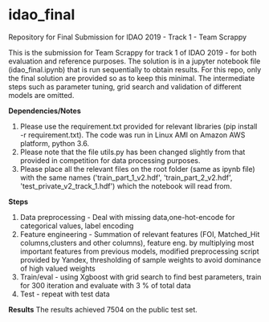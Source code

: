 # idao_final
Repository for Final Submission for IDAO 2019 - Track 1 - Team Scrappy

This is the submission for Team Scrappy for track 1 of IDAO 2019 - for both evaluation and reference purposes. The solution is in a jupyter notebook file (idao_final.ipynb) that is run sequentially to obtain results. For this repo, only the final solution are provided so as to keep this minimal. The intermediate steps such as parameter tuning, grid search and validation of different models are omitted.

__Dependencies/Notes__
1. Please use the requirement.txt provided for relevant libraries (pip install -r requirement.txt). The code was run in Linux AMI on Amazon AWS platform, python 3.6.
2. Please note that the file utils.py has been changed slightly from that provided in competition for data processing purposes.
3. Please place all the relevant files on the root folder (same as ipynb file) with the same names ('train_part_1_v2.hdf', 'train_part_2_v2.hdf', 'test_private_v2_track_1.hdf') which the notebook will read from.

__Steps__
1. Data preprocessing - Deal with missing data,one-hot-encode for categorical values, label encoding
2. Feature engineering - Summation of relevant features (FOI, Matched_Hit columns,clusters and other columns), feature eng. by multiplying most important features from previous models, modified preprocessing script provided by Yandex, thresholding of sample weights to avoid dominance of high valued weights
3. Train/eval - using Xgboost with grid search to find best parameters, train for 300 iteration and evaluate with 3 % of total data
4. Test - repeat with test data



__Results__
The results achieved 7504 on the public test set.




